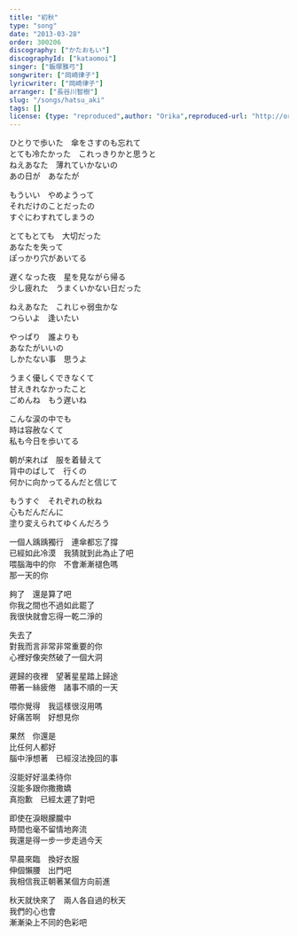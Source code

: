 ```yaml
---
title: "初秋"
type: "song"
date: "2013-03-28"
order: 300206
discography: ["かたおもい"]
discographyId: ["kataomoi"]
singer: ["飯塚雅弓"]
songwriter: ["岡崎律子"]
lyricwriter: ["岡崎律子"]
arranger: ["長谷川智樹"]
slug: "/songs/hatsu_aki"
tags: []
license: {type: "reproduced",author: "Orika",reproduced-url: "http://orikamushi.myweb.hinet.net",reproduced-website: "織歌蟲"}
---
```


ひとりで歩いた　傘をさすのも忘れて   
とても冷たかった　これっきりかと思うと   
ねえあなた　薄れていかないの   
あの日が　あなたが   
  
もういい　やめようって   
それだけのことだったの   
すぐにわすれてしまうの   
  
とてもとても　大切だった   
あなたを失って   
ぽっかり穴があいてる   
  
遅くなった夜　星を見ながら帰る   
少し疲れた　うまくいかない日だった   
  
ねえあなた　これじゃ弱虫かな   
つらいよ　逢いたい   
  
やっぱり　誰よりも   
あなたがいいの   
しかたない事　思うよ   
  
うまく優しくできなくて   
甘えきれなかったこと   
ごめんね　もう遅いね   
  
こんな涙の中でも   
時は容赦なくて   
私も今日を歩いてる   
  
朝が来れば　服を着替えて  
背中のばして　行くの   
何かに向かってるんだと信じて   
  
もうすぐ　それぞれの秋ね   
心もだんだんに   
塗り変えられてゆくんだろう  
  
一個人踽踽獨行　連傘都忘了撐  
已經如此冷漠　我猜就到此為止了吧  
喂腦海中的你　不會漸漸褪色嗎  
那一天的你  
  
夠了　還是算了吧  
你我之間也不過如此罷了  
我很快就會忘得一乾二淨的  
  
失去了  
對我而言非常非常重要的你  
心裡好像突然破了一個大洞  
  
遲歸的夜裡　望著星星踏上歸途  
帶著一絲疲倦　諸事不順的一天  
  
喂你覺得　我這樣很沒用嗎  
好痛苦啊　好想見你  
  
果然　你還是  
比任何人都好   
腦中淨想著　已經沒法挽回的事  
  
沒能好好溫柔待你  
沒能多跟你撒撒嬌  
真抱歉　已經太遲了對吧  
  
即使在淚眼朦朧中  
時間也毫不留情地奔流  
我還是得一步一步走過今天  
  
早晨來臨　換好衣服  
伸個懶腰　出門吧  
我相信我正朝著某個方向前進  
  
秋天就快來了　兩人各自過的秋天  
我們的心也會  
漸漸染上不同的色彩吧
